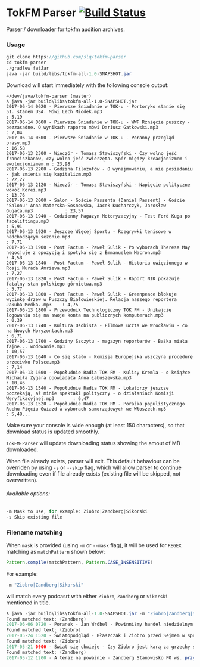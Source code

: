 # TokFM Parser [![Build Status](https://travis-ci.org/slq/tokfm-parser.svg?branch=master)](https://travis-ci.org/slq/tokfm-parser)
Parser / downloader for tokfm audition archives.

### Usage

```java
git clone https://github.com/slq/tokfm-parser
cd tokfm-parser
./gradlew fatJar
java -jar build/libs/tokfm-all-1.0-SNAPSHOT.jar
```

Download will start immediately with the following console output:

```
~/dev/java/tokfm-parser (master)
λ java -jar build\libs\tokfm-all-1.0-SNAPSHOT.jar
2017-06-14 0620 - Pierwsze Śniadanie w TOK-u - Portoryko stanie się 51. stanem USA. Mówi Lech Miodek.mp3                                               : 5,19
2017-06-14 0600 - Pierwsze Śniadanie w TOK-u - WWF Rżnięcie puszczy - bezzasadne. O wynikach raportu mówi Dariusz Gatkowski.mp3                        : 7,04
2017-06-14 0500 - Pierwsze Śniadanie w TOK-u - Poranny przegląd prasy.mp3                                                                              : 16,58
2017-06-13 2300 - Wieczór - Tomasz Stawiszyński - Czy wolno jeść franciszkanów, czy wolno jeść zwierzęta. Spór między kreacjonizmem i ewolucjonizmem.m : 23,98
2017-06-13 2200 - Godzina Filozofów - O wynajmowaniu, a nie posiadaniu - jak zmienia się kapitalizm.mp3                                                : 22,27
2017-06-13 2120 - Wieczór - Tomasz Stawiszyński - Napięcie polityczne wokół Korei.mp3                                                                  : 13,76
2017-06-13 2000 - Salon - Goście Passenta (Daniel Passent) - Goście 'Salonu' Anna Materska-Sosnowska, Jacek Kucharczyk, Jarosław Gugała.mp3            : 23,57
2017-06-13 1940 - Codzienny Magazyn Motoryzacyjny - Test Ford Kuga po faceliftingu.mp3                                                                 : 5,91
2017-06-13 1920 - Jeszcze Więcej Sportu - Rozgrywki tenisowe w nadchodzącym sezonie.mp3                                                                : 7,71
2017-06-13 1900 - Post Factum - Paweł Sulik - Po wyborach Theresa May negocjuje z opozycją i spotyka się z Emmanuelem Macron.mp3                       : 4,58
2017-06-13 1840 - Post Factum - Paweł Sulik - Historia uwięzionego w Rosji Murada Amrieva.mp3                                                          : 7,27
2017-06-13 1820 - Post Factum - Paweł Sulik - Raport NIK pokazuje fatalny stan polskiego górnictwa.mp3                                                 : 5,77
2017-06-13 1800 - Post Factum - Paweł Sulik - Greenpeace blokuje wycinkę drzew w Puszczy Białowieskiej. Relacja naszego reportera Jakuba Medka..mp3    : 4,75
2017-06-13 1800 - Przewodnik Technologiczny TOK FM - Unikajcie logowania się na swoje konta na publicznych komputerach.mp3                             : 0,39
2017-06-13 1740 - Kultura Osobista - Filmowa uczta we Wrocławiu - co na Nowych Horyzontach.mp3                                                         : 6,71
2017-06-13 1700 - Godziny Szczytu - magazyn reporterów - Baśka miała fajne... wodowanie.mp3                                                            : 10,57
2017-06-13 1640 - Co się stało - Komisja Europejska wszczyna procedurę przeciwko Polsce.mp3                                                            : 7,14
2017-06-13 1600 - Popołudnie Radia TOK FM - Kulisy Kremla - o książce Michaiła Zygara opowiadała Anna Łabuszewska.mp3                                  : 10,46
2017-06-13 1540 - Popołudnie Radia TOK FM - Lokatorzy jeszcze poczekają, aż minie spektakl polityczny - o działaniach Komisji Weryfikacyjnej.mp3       : 6,47
2017-06-13 1520 - Popołudnie Radia TOK FM - Porażka populistycznego Ruchu Pięciu Gwiazd w wyborach samorządowych we Włoszech.mp3                       : 5,48...
```

Make sure your console is wide enough (at least 150 characters), so that download status is updated smoothly.

`TokFM-Parser` will update downloading status showing the amout of MB downloaded.

When file already exists, parser will exit. This default behaviour can be overriden by using `-s` or `--skip` flag, which will allow parser to continue downloading even if file already exists (existing file will be skipped, not overwritten).

###### Available options:
```java
-m Mask to use, for example: Ziobro|Zandberg|Sikorski
-s Skip existing file
```

### Filename matching
When `mask` is provided (using `-m` or `--mask` flag), it will be used for `REGEX` matching as `matchPattern` shown below:
```java
Pattern.compile(matchPattern, Pattern.CASE_INSENSITIVE)
```

For example:
```java
-m "Ziobro|Zandberg|Sikorski"
```
will match every podcasrt with either `Ziobro`, `Zandberg` or `Sikorski` mentioned in title.
```java
λ java -jar build\libs\tokfm-all-1.0-SNAPSHOT.jar -m "Ziobro|Zandberg|Sikorski"
Found matched text: (Zandberg)
2017-06-06 0720 - Poranek - Jan Wróbel - Powinniśmy handel niedzielnym ograniczać - Adrian Zandberg z Partii Razem.mp3                                 : 5,49
Found matched text: (Ziobro)
2017-05-24 1520 - Światopodgląd - Błaszczak i Ziobro przed Sejmem w sprawie Igora Stachowiaka.mp3                                                      : 5,43
Found matched text: (Ziobro)
2017-05-21 0900 - Świat się chwieje - Czy Ziobro jest karą za grzechy sędziów.mp3                                                                      : 24,15
Found matched text: (Zandberg)
2017-05-12 1200 - A teraz na poważnie - Zandberg Stanowisko PO ws. przyjmowania uchodźców jest nieprzyzwoite. Grzegorz Schetyna jest cynikiem..mp3     : 10,27
```

